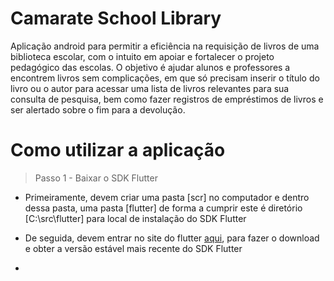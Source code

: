 # Camarate School Library

Aplicação android para permitir a eficiência na requisição de livros de uma biblioteca escolar, com o intuito em apoiar e fortalecer o projeto pedagógico das escolas. O objetivo é ajudar alunos e professores a encontrem livros sem complicações, em que só precisam inserir o título do livro ou o autor para acessar uma lista de livros relevantes para sua consulta de pesquisa, bem como fazer registros de empréstimos de livros e ser alertado sobre o fim para a devolução.

# Como utilizar a aplicação

> Passo 1 - Baixar o SDK Flutter

- Primeiramente, devem criar uma pasta [scr] no computador e dentro dessa pasta, uma pasta [flutter] de forma a cumprir este é diretório [C:\src\flutter] para local de instalação do SDK Flutter

- De seguida, devem entrar no site do flutter [aqui](https://docs.flutter.dev/get-started/install/windows), para fazer o download e obter a versão estável mais recente do SDK Flutter

- 

